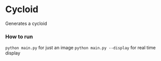 # Cycloid

Generates a cycloid

### How to run
`python main.py` for just an image
`python main.py --display` for real time display

